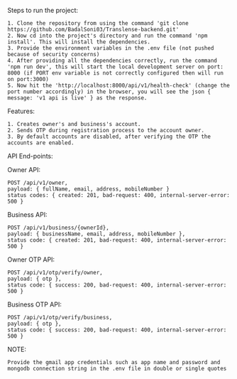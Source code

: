 Steps to run the project:

    1. Clone the repository from using the command 'git clone https://github.com/BadalSoni03/Translense-backend.git'
    2. Now cd into the project's directory and run the command 'npm install'. This will install the dependencies.
    3. Provide the environment variables in the .env file (not pushed because of security concerns)
    4. After providing all the dependencies correctly, run the command 'npm run dev', this will start the local development server on port: 8000 (if PORT env variable is not correctly configured then will run on port:3000)
    5. Now hit the 'http://localhost:8000/api/v1/health-check' (change the port number accordingly) in the browser, you will see the json { message: 'v1 api is live' } as the response.

Features:

    1. Creates owner's and business's account.
    2. Sends OTP during registration process to the account owner.
    3. By default accounts are disabled, after verifying the OTP the accounts are enabled.

API End-points:

Owner API: 

    POST /api/v1/owner, 
    payload: { fullName, email, address, mobileNumber }
    status codes: { created: 201, bad-request: 400, internal-server-error: 500 }

Business API: 

    POST /api/v1/business/{ownerId}, 
    payload: { businessName, email, address, mobileNumber }, 
    status code: { created: 201, bad-request: 400, internal-server-error: 500 }
    
Owner OTP API: 

    POST /api/v1/otp/verify/owner, 
    payload: { otp },
    status code: { success: 200, bad-request: 400, internal-server-error: 500 }

    
Business OTP API: 

    POST /api/v1/otp/verify/business, 
    payload: { otp }, 
    status code: { success: 200, bad-request: 400, internal-server-error: 500 }

NOTE:
    
    Provide the gmail app credentials such as app name and password and mongodb connection string in the .env file in double or single quotes

